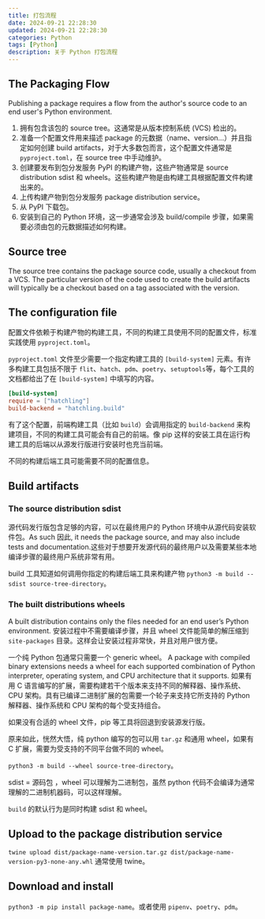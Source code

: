 ```yaml
---
title: 打包流程
date: 2024-09-21 22:28:30
updated: 2024-09-21 22:28:30
categories: Python
tags: [Python]
description: 关于 Python 打包流程
---
```


## The Packaging Flow

Publishing a package requires a flow from the author's source code to an end user's Python environment.

1. 拥有包含该包的 source tree。这通常是从版本控制系统 (VCS) 检出的。
2. 准备一个配置文件用来描述 package 的元数据（name、version...）并且指定如何创建 build artifacts，对于大多数包而言，这个配置文件通常是 `pyproject.toml`，在 source tree 中手动维护。
3. 创建要发布到包分发服务 PyPI 的构建产物，这些产物通常是 source distribution sdist 和 wheels。这些构建产物是由构建工具根据配置文件构建出来的。
4. 上传构建产物到包分发服务 package distribution service。
5. 从 PyPI 下载包。
6. 安装到自己的 Python 环境，这一步通常会涉及 build/compile 步骤，如果需要必须由包的元数据描述如何构建。

## Source tree

The source tree contains the package source code, usually a checkout from a VCS. The particular version of the code used to create the build artifacts will typically be a checkout based on a tag associated with the version.

## The configuration file

配置文件依赖于构建产物的构建工具，不同的构建工具使用不同的配置文件，标准实践使用 `pyproject.toml`。

`pyproject.toml` 文件至少需要一个指定构建工具的 `[build-system]` 元素。有许多构建工具包括不限于 `flit`、`hatch`、`pdm`、`poetry`、`setuptools`等，每个工具的文档都给出了在 `[build-system]` 中填写的内容。

```toml
[build-system]
require = ["hatchling"]
build-backend = "hatchling.build"
```

有了这个配置，前端构建工具（比如 `build`）会调用指定的 `build-backend` 来构建项目，不同的构建工具可能会有自己的前端。像 pip 这样的安装工具在运行构建工具的后端以从源发行版进行安装时也充当前端。

不同的构建后端工具可能需要不同的配置信息。

## Build artifacts

### The source distribution sdist

源代码发行版包含足够的内容，可以在最终用户的 Python 环境中从源代码安装软件包。As such 因此, it needs the package source, and may also include tests and documentation.这些对于想要开发源代码的最终用户以及需要某些本地编译步骤的最终用户系统非常有用。

build 工具知道如何调用你指定的构建后端工具来构建产物 `python3 -m build --sdist source-tree-directory`。

### The built distributions wheels

A built distribution contains only the files needed for an end user’s Python environment. 安装过程中不需要编译步骤，并且 wheel 文件能简单的解压缩到 `site-packages` 目录。这样会让安装过程非常快，并且对用户很方便。

一个纯 Python 包通常只需要一个 generic wheel。 A package with compiled binary extensions needs a wheel for each supported combination of Python interpreter, operating system, and CPU architecture that it supports. 如果有用 C 语言编写的扩展，需要构建若干个版本来支持不同的解释器、操作系统、CPU 架构。具有已编译二进制扩展的包需要一个轮子来支持它所支持的 Python 解释器、操作系统和 CPU 架构的每个受支持组合。

如果没有合适的 wheel 文件，pip 等工具将回退到安装源发行版。

原来如此，恍然大悟，纯 python 编写的包可以用 `tar.gz` 和通用 wheel，如果有 C 扩展，需要为受支持的不同平台做不同的 wheel。

`python3 -m build --wheel source-tree-directory`。

sdist = 源码包 ，wheel 可以理解为二进制包，虽然 python 代码不会编译为通常理解的二进制机器码，可以这样理解。

`build` 的默认行为是同时构建 sdist 和 wheel。

## Upload to the package distribution service

`twine upload dist/package-name-version.tar.gz dist/package-name-version-py3-none-any.whl` 通常使用 twine。

## Download and install

`python3 -m pip install package-name`。或者使用 `pipenv`、`poetry`、`pdm`。
